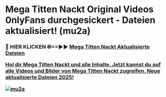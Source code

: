 # Mega Titten Nackt Original Videos 0nlyFans durchgesickert - Dateien aktualisiert! (mu2a)

<h3>🔴 HIER KLICKEN 🌐==►► <a href="https://tinyurl.com/h6vf6nb8" rel="nofollow">Mega Titten Nackt Aktualisierte Dateien

Hol dir Mega Titten Nackt und alle Inhalte. Jetzt kannst du auf alle Videos und Bilder von Mega Titten Nackt zugreifen. Neue aktualisierte Dateien 2025!

[![mu2a](https://i.imgur.com/sD4kR3V.gif)](https://tinyurl.com/h6vf6nb8)

